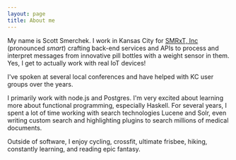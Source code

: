 ```yaml
---
layout: page
title: About me
---
```


My name is Scott Smerchek. I work in Kansas City for <a href="http://www.smrxt.com" target="_blank">SMRxT, Inc</a> (pronounced _smart_)
crafting back-end services and APIs to process and interpret messages from
innovative pill bottles with a weight sensor in them. Yes, I get to actually work
with real IoT devices!

I've spoken at several local conferences and have helped with KC user groups over
the years.

I primarily work with node.js and Postgres. I'm very excited about learning
more about functional programming, especially Haskell. For several years, I
spent a lot of time working with search technologies Lucene and Solr, even writing
custom search and highlighting plugins to search millions of medical documents.

Outside of software, I enjoy cycling, crossfit, ultimate frisbee, hiking,
constantly learning, and reading epic fantasy.
